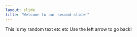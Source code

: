 ```yaml
---
layout: slide
title: "Welcome to our second slide!"
---
```

This is my random text etc etc
Use the left arrow to go back!
